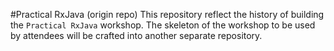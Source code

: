 #Practical RxJava (origin repo)
This repository reflect the history of building the `Practical RxJava` workshop.
The skeleton of the workshop to be used by attendees will be crafted into another separate repository.